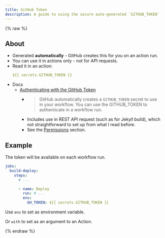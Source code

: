 ```yaml
---
title: GitHub Token
description: A guide to using the secure auto-generated `GITHUB_TOKEN` token in workflows
---
```


{% raw %}

## About

- Generated **automatically** - GitHub creates this for you on an action run.
- You can use it in actions only - not for API requests.
- Read it in an action:
     ```yaml
     ${{ secrets.GITHUB_TOKEN }}
     ```
- Docs
    - [Authenticating with the GitHub Token](https://docs.github.com/en/actions/reference/authentication-in-a-workflow)
        - > GitHub automatically creates a `GITHUB_TOKEN` secret to use in your workflow. You can use the GITHUB_TOKEN to authenticate in a workflow run.
        - Includes use in REST API request (such as for Jekyll build), which not straightforward to set up from what I read before.
        - See the [Permissions](https://docs.github.com/en/actions/reference/authentication-in-a-workflow#permissions-for-the-github_token) section.


## Example 

The token will be available on each workflow run.

```yaml
jobs:
  build-deploy:
    steps:
      # ...

      - name: Deploy
        run: # ...
        env:
          GH_TOKEN: ${{ secrets.GITHUB_TOKEN }}
```

Use `env` to set as environment variable.

Or `with` to set as an argument to an Action. 

{% endraw %}
